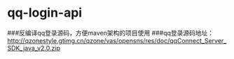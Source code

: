 # qq-login-api
 ###反编译qq登录源码，方便maven架构的项目使用
 ###qq登录源码地址：http://qzonestyle.gtimg.cn/qzone/vas/opensns/res/doc/qqConnect_Server_SDK_java_v2.0.zip
